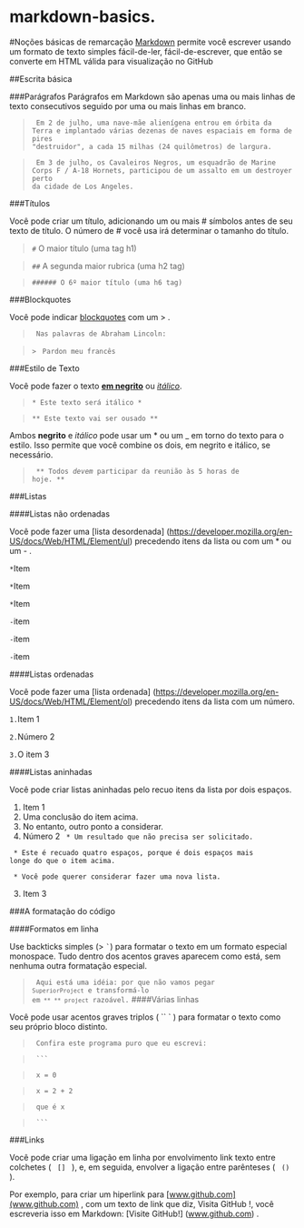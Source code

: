 # markdown-basics.

#Noções básicas de remarcação
[Markdown](http://daringfireball.net/projects/markdown/) permite  você escrever usando um formato de texto simples fácil-de-ler, fácil-de-escrever, que então se converte em HTML válida para visualização no GitHub

##Escrita básica

###Parágrafos
Parágrafos em Markdown são apenas uma ou mais linhas de texto consecutivos seguido por uma ou mais linhas em branco.


> <code> Em 2 de julho, uma nave-mãe alienígena entrou em órbita da Terra e implantado várias dezenas de naves espaciais em forma de pires "destruidor", a cada 15 milhas (24 quilômetros) de largura. </code>

> <code> Em 3 de julho, os Cavaleiros Negros, um esquadrão de Marine Corps F / A-18 Hornets, participou de um assalto em um destroyer perto da cidade de Los Angeles. </code>

###Títulos

Você pode criar um título, adicionando um ou mais # símbolos antes de seu texto de título. O número de # você usa irá determinar o tamanho do título.

> <code>#</code> O maior título (uma tag h1) 

> <code>##</code> A segunda maior rubrica (uma h2 tag) 

> <code>###### O 6º maior título (uma h6 tag) </code>

###Blockquotes

Você pode indicar [blockquotes](https://developer.mozilla.org/en-US/docs/Web/HTML/Element/blockquote) com um > .

> <code> Nas palavras de Abraham Lincoln: </code> 

> <code>></code> <code> Pardon meu francês </code>

###Estilo de Texto 

Você pode fazer o texto [**em negrito**](https://developer.mozilla.org/en-US/docs/Web/HTML/Element/strong) ou [*itálico*](https://developer.mozilla.org/en-US/docs/Web/HTML/Element/em).

> <code>* Este texto será itálico *</code> 

> <code>** Este texto vai ser ousado **</code>

Ambos **negrito** e _itálico_ pode usar um * ou um _ em torno do texto para o estilo. Isso permite que você combine os dois, em negrito e itálico, se necessário.

> <code> ** Todos _devem_ participar da reunião às 5 horas de hoje. ** </code>

###Listas

####Listas não ordenadas

Você pode fazer uma [lista desordenada] (https://developer.mozilla.org/en-US/docs/Web/HTML/Element/ul) precedendo itens da lista ou com um * ou um - .

<code>*</code>Item 

<code>*</code>Item

<code>*</code>Item 

<code>-</code>item 

<code>-</code>item 

<code>-</code>item

####Listas ordenadas

Você pode fazer uma [lista ordenada] (https://developer.mozilla.org/en-US/docs/Web/HTML/Element/ol) precedendo itens da lista com um número.

<code>1.</code>Item 1 

<code>2.</code>Número 2 

<code>3.</code>O item 3

####Listas aninhadas

Você pode criar listas aninhadas pelo recuo itens da lista por dois espaços.

1. Item 1 
  1. Uma conclusão do item acima. 
  2. No entanto, outro ponto a considerar. 
2. Número 2 
  <code> * Um resultado que não precisa ser solicitado. </code>

  <code> * Este é recuado quatro espaços, porque é dois espaços mais longe do que o item acima. </code> 
  
  <code> * Você pode querer considerar fazer uma nova lista. </code>  
  
3. Item 3

###A formatação do código

####Formatos em linha

Use backticks simples (> <code>`</code>) para formatar o texto em um formato especial monospace. Tudo dentro dos acentos graves aparecem como está, sem nenhuma outra formatação especial.

> <code> Aqui está uma idéia: por que não vamos pegar `SuperiorProject` e transformá-lo em` ** ** project` razoável.</code>
####Várias linhas 

Você pode usar acentos graves triplos ( `` ` )  para formatar o texto como seu próprio bloco distinto.

> <code> Confira este programa puro que eu escrevi: </code> 

> <code> ``` </code>

> <code> x = 0 </code>

> <code> x = 2 + 2 </code>

> <code> que é x </code>

> <code> ``` </code>

###Links

Você pode criar uma ligação em linha por envolvimento link texto entre colchetes (  <code> [] </code> ), e, em seguida, envolver a ligação entre parênteses ( <code> () </code> ).

Por exemplo, para criar um hiperlink para [www.github.com](www.github.com) , com um texto de link que diz, Visita GitHub !, você escreveria isso em Markdown: [Visite GitHub!] (www.github.com) .

